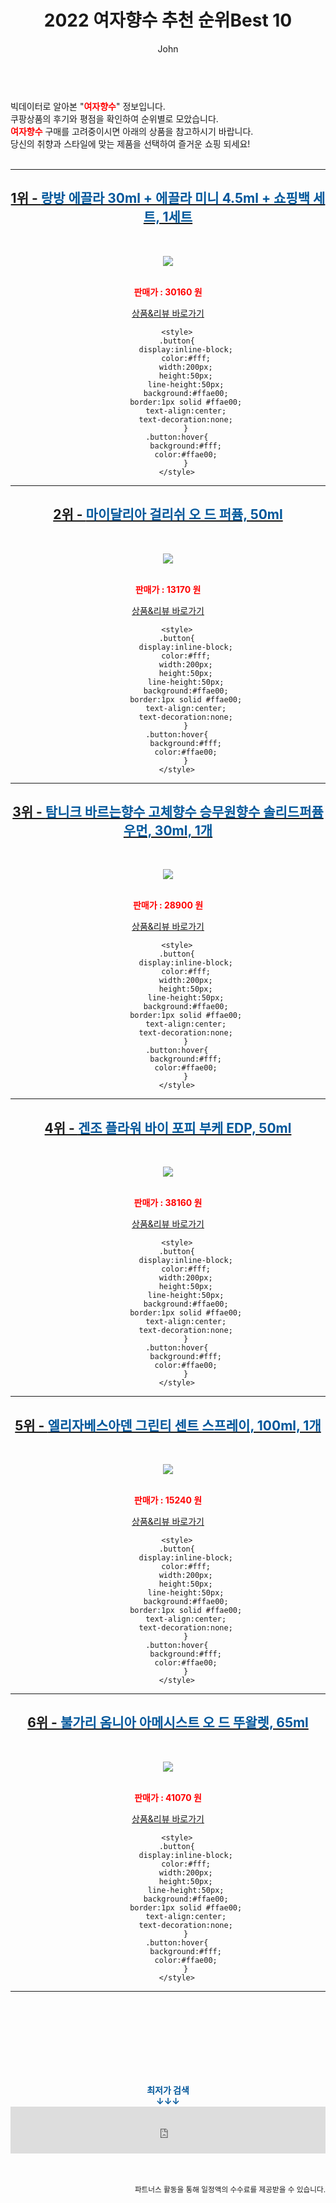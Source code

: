 ﻿---
layout: post
title:  "2022 여자향수 추천 순위Best 10"
author: John
categories: [ 화장품/미용 ]
tags: [ 여자향수, 여자향수 추천, 여자향수 브랜드, 여자향수 선물, 여자향수 가격, 여자향수 남자, 여자향수 남자향수 차이, 여자향수 더쿠, 여자향수 순위 2021, 여자향수 추천 더쿠 ]
image: https://static.coupangcdn.com/image/retail/images/2019/11/04/10/2/f7603c92-4f8b-4e8f-a173-79f6288df184.jpg 
description: "2022 여자향수 추천 순위Best 10 관련 상품으로 가장 고객 선호도가 높은 제품입니다."
toc: true
toc_sticky: true
---

<br>
빅데이터로 알아본 "<b><font color='#ff0000'>여자향수</font></b>" 정보입니다.
<br>
쿠팡상품의 후기와 평점을 확인하여 순위별로 모았습니다.
<br>
<b><font color='#ff0000'>여자향수</font></b>  구매를 고려중이시면 아래의 상품을 참고하시기 바랍니다.
<br>
당신의 취향과 스타일에 맞는 제품을 선택하여 즐거운 쇼핑 되세요!
<br><br>
<hr>
<p>
    
<center><h2><a href="https://link.coupang.com/re/AFFSDP?lptag=AF7307611&pageKey=330371978&itemId=1055934495&vendorItemId=5528363282&traceid=V0-153-f347e433fc626dd9" target="_blank"><b>1위 - <font color='#01579B'>랑방 에끌라 30ml + 에끌라 미니 4.5ml + 쇼핑백 세트, 1세트</font></b></a></h2><br>

<a href="https://link.coupang.com/re/AFFSDP?lptag=AF7307611&pageKey=330371978&itemId=1055934495&vendorItemId=5528363282&traceid=V0-153-f347e433fc626dd9" target="_blank"><img src="https://static.coupangcdn.com/image/retail/images/2019/11/04/10/2/f7603c92-4f8b-4e8f-a173-79f6288df184.jpg"></a><br><br>

<b><font color='#ff0000'>판매가 : 30160 원</font></b><br>

<a href="https://link.coupang.com/re/AFFSDP?lptag=AF7307611&pageKey=330371978&itemId=1055934495&vendorItemId=5528363282&traceid=V0-153-f347e433fc626dd9" target="_blank" class="button">상품&리뷰 바로가기</a><p>

        <style>
        .button{
            display:inline-block;
            color:#fff;
            width:200px;
            height:50px;
            line-height:50px;
            background:#ffae00;
            border:1px solid #ffae00;
            text-align:center;
            text-decoration:none;
            }
        .button:hover{
            background:#fff;
            color:#ffae00;
            }
        </style>

<hr>

<center><h2><a href="https://link.coupang.com/re/AFFSDP?lptag=AF7307611&pageKey=4389470258&itemId=5200556875&vendorItemId=72509731606&traceid=V0-153-92b54bcac991bbd9" target="_blank"><b>2위 - <font color='#01579B'>마이달리아 걸리쉬 오 드 퍼퓸, 50ml</font></b></a></h2><br>

<a href="https://link.coupang.com/re/AFFSDP?lptag=AF7307611&pageKey=4389470258&itemId=5200556875&vendorItemId=72509731606&traceid=V0-153-92b54bcac991bbd9" target="_blank"><img src="https://static.coupangcdn.com/image/retail/images/868834635217130-5243fcde-935d-4837-b1cf-43f5d3d1cc91.png"></a><br><br>

<b><font color='#ff0000'>판매가 : 13170 원</font></b><br>

<a href="https://link.coupang.com/re/AFFSDP?lptag=AF7307611&pageKey=4389470258&itemId=5200556875&vendorItemId=72509731606&traceid=V0-153-92b54bcac991bbd9" target="_blank" class="button">상품&리뷰 바로가기</a><p>

        <style>
        .button{
            display:inline-block;
            color:#fff;
            width:200px;
            height:50px;
            line-height:50px;
            background:#ffae00;
            border:1px solid #ffae00;
            text-align:center;
            text-decoration:none;
            }
        .button:hover{
            background:#fff;
            color:#ffae00;
            }
        </style>

<hr>

<center><h2><a href="https://link.coupang.com/re/AFFSDP?lptag=AF7307611&pageKey=5920090163&itemId=10490653405&vendorItemId=77731468535&traceid=V0-153-93e8ba5108805f65" target="_blank"><b>3위 - <font color='#01579B'>탐니크 바르는향수 고체향수 승무원향수 솔리드퍼퓸 우먼, 30ml, 1개</font></b></a></h2><br>

<a href="https://link.coupang.com/re/AFFSDP?lptag=AF7307611&pageKey=5920090163&itemId=10490653405&vendorItemId=77731468535&traceid=V0-153-93e8ba5108805f65" target="_blank"><img src="https://static.coupangcdn.com/image/retail/images/450475262917917-532083b6-04bc-47dc-aebb-fad44668ce1a.jpg"></a><br><br>

<b><font color='#ff0000'>판매가 : 28900 원</font></b><br>

<a href="https://link.coupang.com/re/AFFSDP?lptag=AF7307611&pageKey=5920090163&itemId=10490653405&vendorItemId=77731468535&traceid=V0-153-93e8ba5108805f65" target="_blank" class="button">상품&리뷰 바로가기</a><p>

        <style>
        .button{
            display:inline-block;
            color:#fff;
            width:200px;
            height:50px;
            line-height:50px;
            background:#ffae00;
            border:1px solid #ffae00;
            text-align:center;
            text-decoration:none;
            }
        .button:hover{
            background:#fff;
            color:#ffae00;
            }
        </style>

<hr>

<center><h2><a href="https://link.coupang.com/re/AFFSDP?lptag=AF7307611&pageKey=1679231777&itemId=2860698696&vendorItemId=70849973680&traceid=V0-153-f36a33c296578abe" target="_blank"><b>4위 - <font color='#01579B'>겐조 플라워 바이 포피 부케 EDP, 50ml</font></b></a></h2><br>

<a href="https://link.coupang.com/re/AFFSDP?lptag=AF7307611&pageKey=1679231777&itemId=2860698696&vendorItemId=70849973680&traceid=V0-153-f36a33c296578abe" target="_blank"><img src="https://static.coupangcdn.com/image/retail/images/2020/06/05/19/5/5eeacf8c-3d8d-47b6-8e53-bc2f94074030.jpg"></a><br><br>

<b><font color='#ff0000'>판매가 : 38160 원</font></b><br>

<a href="https://link.coupang.com/re/AFFSDP?lptag=AF7307611&pageKey=1679231777&itemId=2860698696&vendorItemId=70849973680&traceid=V0-153-f36a33c296578abe" target="_blank" class="button">상품&리뷰 바로가기</a><p>

        <style>
        .button{
            display:inline-block;
            color:#fff;
            width:200px;
            height:50px;
            line-height:50px;
            background:#ffae00;
            border:1px solid #ffae00;
            text-align:center;
            text-decoration:none;
            }
        .button:hover{
            background:#fff;
            color:#ffae00;
            }
        </style>

<hr>

<center><h2><a href="https://link.coupang.com/re/AFFSDP?lptag=AF7307611&pageKey=193081&itemId=354104&vendorItemId=3000261211&traceid=V0-153-46a510606dc4f54b" target="_blank"><b>5위 - <font color='#01579B'>엘리자베스아덴 그린티 센트 스프레이, 100ml, 1개</font></b></a></h2><br>

<a href="https://link.coupang.com/re/AFFSDP?lptag=AF7307611&pageKey=193081&itemId=354104&vendorItemId=3000261211&traceid=V0-153-46a510606dc4f54b" target="_blank"><img src="https://static.coupangcdn.com/image/product/image/vendoritem/2019/02/14/3000261211/cd59c269-a2e6-403b-995a-ca7805ec868e.jpg"></a><br><br>

<b><font color='#ff0000'>판매가 : 15240 원</font></b><br>

<a href="https://link.coupang.com/re/AFFSDP?lptag=AF7307611&pageKey=193081&itemId=354104&vendorItemId=3000261211&traceid=V0-153-46a510606dc4f54b" target="_blank" class="button">상품&리뷰 바로가기</a><p>

        <style>
        .button{
            display:inline-block;
            color:#fff;
            width:200px;
            height:50px;
            line-height:50px;
            background:#ffae00;
            border:1px solid #ffae00;
            text-align:center;
            text-decoration:none;
            }
        .button:hover{
            background:#fff;
            color:#ffae00;
            }
        </style>

<hr>

<center><h2><a href="https://link.coupang.com/re/AFFSDP?lptag=AF7307611&pageKey=1487906912&itemId=2554116771&vendorItemId=80238896116&traceid=V0-153-8a6b71c61dd3bcc7" target="_blank"><b>6위 - <font color='#01579B'>불가리 옴니아 아메시스트 오 드 뚜왈렛, 65ml</font></b></a></h2><br>

<a href="https://link.coupang.com/re/AFFSDP?lptag=AF7307611&pageKey=1487906912&itemId=2554116771&vendorItemId=80238896116&traceid=V0-153-8a6b71c61dd3bcc7" target="_blank"><img src="https://static.coupangcdn.com/image/vendor_inventory/b4ff/d5566650b56faa2411b42cffd87e0b7df522ee8f01bdbaef0774f16f4357.jpg"></a><br><br>

<b><font color='#ff0000'>판매가 : 41070 원</font></b><br>

<a href="https://link.coupang.com/re/AFFSDP?lptag=AF7307611&pageKey=1487906912&itemId=2554116771&vendorItemId=80238896116&traceid=V0-153-8a6b71c61dd3bcc7" target="_blank" class="button">상품&리뷰 바로가기</a><p>

        <style>
        .button{
            display:inline-block;
            color:#fff;
            width:200px;
            height:50px;
            line-height:50px;
            background:#ffae00;
            border:1px solid #ffae00;
            text-align:center;
            text-decoration:none;
            }
        .button:hover{
            background:#fff;
            color:#ffae00;
            }
        </style>

<hr>

<br><br><br><br><br><br><br>
<center><b><font color='#01579B' size='medium'>최저가 검색<br>
↓↓↓</font></b></center>
<center><iframe src="https://coupa.ng/b1Tbjx" width="100%" height="75" frameborder="0" scrolling="no" referrerpolicy="unsafe-url"></iframe></center>
<br><br>
<p>
<small>
    <div align="right">파트너스 활동을 통해 일정액의 수수료를 제공받을 수 있습니다.</div>
</small>
</p>

